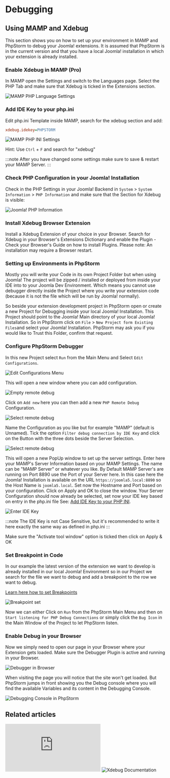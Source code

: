 Debugging
=========

## Using MAMP and Xdebug

This section shows you on how to set up your environment in MAMP and PhpStorm to debug your Joomla! extensions.
It is assumed that PhpStorm is in the current version and that you have a local Joomla! installation in which your
extension is already installed.

### Enable Xdebug in MAMP (Pro)

In MAMP open the Settings and switch to the Languages page. Select the PHP Tab and make sure that Xdebug is ticked in
the Extensions section.

![MAMP PHP Language Settings](_assets/mamp_language_settings.png)

### Add IDE Key to your php.ini

Edit php.ini Template inside MAMP, search for the xdebug section and add:

```ini php.ini
xdebug.idekey=PHPSTORM
```

![MAMP PHP INI Settings](_assets/php_ini_setup.png)

Hint: Use `Ctrl` + `F` and search for "xdebug"

:::note
  After you have changed some settings make sure to save & restart your MAMP Server.
:::

### Check PHP Configuration in your Joomla! Installation

Check in the PHP Settings in your Joomla! Backend in `System` > `System Information` > `PHP
Information` and make sure that the Section for Xdebug is visible:

![Joomla! PHP Information](_assets/xdebug_top.jpg)

### Install Xdebug Browser Extension

Install a Xdebug Extension of your choice in your Browser. Search for Xdebug in your Browser's Extensions Dictionary
and enable the Plugin - Check your Browser's Guide on how to install Plugins. Please note: An installation may require
a Browser restart.

### Setting up Environments in PhpStorm

Mostly you will write your Code in its own Project Folder but when using Joomla! The project will be zipped / installed
or deployed from inside your IDE into to your Joomla Dev Environment. Which means you cannot use debugger directly
inside the Project where you write your extension code (because it is not the file which will be run by Joomla!
normally).

So beside your extension development project in PhpStorm open or create a new Project for Debugging inside your local
Joomla! Installation. This Project should point to the Joomla! Main directory of your local Joomla! Installation. So in
PhpStorm click on `File` > `New Project form Existing Files`and select your Joomla! Installation. PhpStorm may ask you
if you would like to Trust this Folder, confirm that request.

### Configure PhpStorm Debugger

In this new Project select `Run` from the Main Menu and Select `Edit Configurations`.

![Edit Configurations Menu](_assets/run_edit_configurations.png)

This will open a new window where you can add configuration.

![Empty remote debug](_assets/empty_run_debug_config.png)

Click on `Add new` here you can then add a new `PHP Remote Debug` Configuration.

![Select remote debug](_assets/select_php_remote_debug.png)

Name the Configuration as you like but for example "MAMP" (default is Unnamed).
Tick the option `Filter debug connection by IDE Key` and click on the Button with the three dots beside the Server
Selection.

![Select remote debug](_assets/start_configuration.png)

This will open a new PopUp window to set up the server settings. Enter here your MAMP's Server Information based on your
MAMP Settings.
The name can be "MAMP Server" or whatever you like. By Default MAMP Server's are running on Port 8890 use the Port of
your Server here. In this case here the Joomla! Installation is available on the URL `https://joomla5.local:8890` so the
Host Name is `joomla5.local`. Set now the Hostname and Port based on your configuration.
Click on Apply and OK to close the window. Your Server Configuration should now already be selected, set now your IDE
key based on entry in the php.ini file See: [Add IDE Key to your PHP INI](#add-ide-key-to-your-phpini).

![Enter IDE Key](_assets/edit_mamp_server_settings_phpstorm.png)

:::note
The IDE Key is not Case Sensitive, but it's recommended to write it here exactly the same way as defined in php.ini
:::

Make sure the "Activate tool window" option is ticked then click on Apply & OK

### Set Breakpoint in Code

In our example the latest version of the extension we want to develop is already installed in our local Joomla!
Environment so in our Project we search for the file we want to debug and add a breakpoint to the row we want to debug.

[Learn here how to set Breakpoints](https://www.jetbrains.com/help/phpstorm/using-breakpoints.html#set-breakpoints)

![Breakpoint set](_assets/add_breakpoint.png)

Now we can either Click on `Run` from the PhpStorm Main Menu and then on `Start listening for PHP Debug Connections` or
simply click the `Bug Icon` in the Main Window of the Project to let PhpStorm listen.

### Enable Debug in your Browser

Now we simply need to open our page in your Browser where your Extension gets loaded. Make sure the Debugger Plugin is
active and running in your Browser.

![Debugger in Browser](_assets/enable_debug_inBrowser.png)

When visiting the page you will notice that the site won't get loaded. But PhpStorm jumps in front showing you the Debug
console where you will find the available Variables and its content in the Debugging Console.

![Debugging Console in PhpStorm](_assets/debug_console.png)

## Related articles
![Debugging with PhpStorm](https://www.jetbrains.com/help/phpstorm/debugging-with-phpstorm-ultimate-guide.html)
![Xdebug Documentation](https://xdebug.org/docs/)























